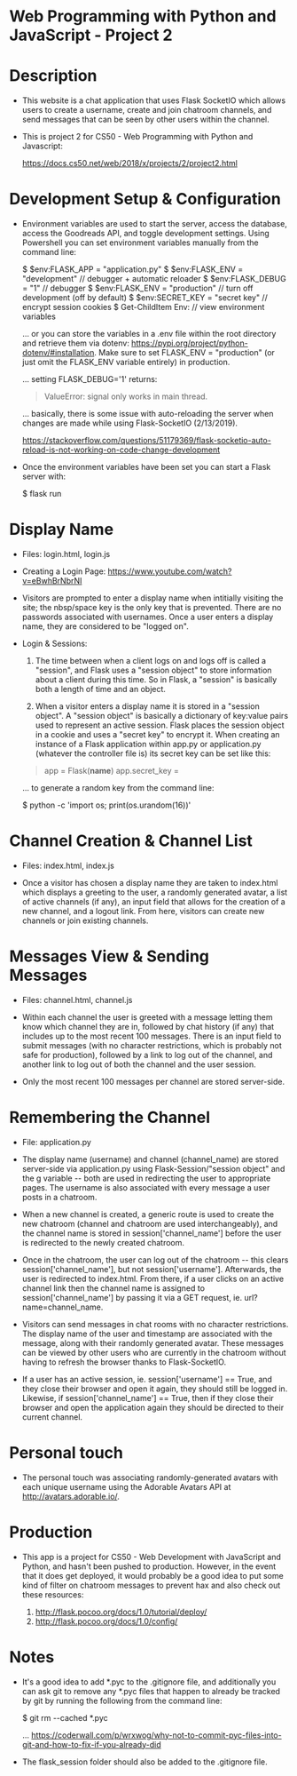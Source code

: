 # Web Programming with Python and JavaScript - Project 2

# Description
- This website is a chat application that uses Flask SocketIO which allows users to create a username, create and join chatroom channels, and send messages that can be seen by other users within the channel.

- This is project 2 for CS50 - Web Programming with Python and Javascript:

  https://docs.cs50.net/web/2018/x/projects/2/project2.html

# Development Setup & Configuration
- Environment variables are used to start the server, access the database, access the Goodreads API, and toggle development settings. Using Powershell you can set environment variables manually from the command line:

  $ $env:FLASK_APP = "application.py"
  $ $env:FLASK_ENV = "development"  // debugger + automatic reloader
  $ $env:FLASK_DEBUG = "1"          // debugger
  $ $env:FLASK_ENV = "production"   // turn off development (off by default)
  $ $env:SECRET_KEY = "secret key"  // encrypt session cookies
  $ Get-ChildItem Env:              // view environment variables

  ... or you can store the variables in a .env file within the root directory and retrieve them via dotenv: https://pypi.org/project/python-dotenv/#installation. Make sure to set FLASK_ENV = "production" (or just omit the FLASK_ENV variable entirely) in production.

  ... setting FLASK_DEBUG='1' returns: 
  
    > ValueError: signal only works in main thread. 
    
  ... basically, there is some issue with auto-reloading the server when changes are made while using Flask-SocketIO (2/13/2019). 
  
    https://stackoverflow.com/questions/51179369/flask-socketio-auto-reload-is-not-working-on-code-change-development

- Once the environment variables have been set you can start a Flask server with:

  $ flask run

# Display Name
- Files: login.html, login.js

- Creating a Login Page: https://www.youtube.com/watch?v=eBwhBrNbrNI

- Visitors are prompted to enter a display name when intitially visiting the site; the nbsp/space key is the only key that is prevented. There are no passwords associated with usernames. Once a user enters a display name, they are considered to be "logged on".

- Login & Sessions:

  1. The time between when a client logs on and logs off is called a "session", and Flask uses a "session object" to store information about a client during this time. So in Flask, a "session" is basically both a length of time and an object.

  3. When a visitor enters a display name it is stored in a "session object". A "session object" is basically a dictionary of key:value pairs used to represent an active session. Flask places the session object in a cookie and uses a "secret key" to encrypt it. When creating an instance of a Flask application within app.py or application.py (whatever the controller file is) its secret key can be set like this:

    > app = Flask(__name__)
    > app.secret_key = <secret key goes here>

    ... to generate a random key from the command line:

    $ python -c 'import os; print(os.urandom(16))'

# Channel Creation & Channel List
- Files: index.html, index.js

- Once a visitor has chosen a display name they are taken to index.html which displays a greeting to the user, a randomly generated avatar, a list of active channels (if any), an input field that allows for the creation of a new channel, and a logout link. From here, visitors can create new channels or join existing channels.

# Messages View & Sending Messages
- Files: channel.html, channel.js

- Within each channel the user is greeted with a message letting them know which channel they are in, followed by chat history (if any) that includes up to the most recent 100 messages. There is an input field to submit messages (with no character restrictions, which is probably not safe for production), followed by a link to log out of the channel, and another link to log out of both the channel and the user session.

- Only the most recent 100 messages per channel are stored server-side.

# Remembering the Channel
- File: application.py

- The display name (username) and channel (channel_name) are stored server-side via application.py using Flask-Session/"session object" and the g variable -- both are used in redirecting the user to appropriate pages. The username is also associated with every message a user posts in a chatroom.

- When a new channel is created, a generic route is used to create the new chatroom (channel and chatroom are used interchangeably), and the channel name is stored in session['channel_name'] before the user is redirected to the newly created chatroom. 

- Once in the chatroom, the user can log out of the chatroom -- this clears session['channel_name'], but not session['username']. Afterwards, the user is redirected to index.html. From there, if a user clicks on an active channel link then the channel name is assigned to session['channel_name'] by passing it via a GET request, ie. url?name=channel_name.

- Visitors can send messages in chat rooms with no character restrictions. The display name of the user and timestamp are associated with the message, along with their randomly generated avatar. These messages can be viewed by other users who are currently in the chatroom without having to refresh the browser thanks to Flask-SocketIO.

- If a user has an active session, ie. session['username'] == True, and they close their browser and open it again, they should still be logged in. Likewise, if session['channel_name'] == True, then if they close their browser and open the application again they should be directed to their current channel.

# Personal touch
- The personal touch was associating randomly-generated avatars with each unique username using the Adorable Avatars API at http://avatars.adorable.io/.

# Production
- This app is a project for CS50 - Web Development with JavaScript and Python, and hasn't been pushed to production. However, in the event that it does get deployed, it would probably be a good idea to put some kind of filter on chatroom messages to prevent hax and also check out these resources:

  1. http://flask.pocoo.org/docs/1.0/tutorial/deploy/
  2. http://flask.pocoo.org/docs/1.0/config/

# Notes
- It's a good idea to add *.pyc to the .gitignore file, and additionally you can ask git to remove any *.pyc files that happen to already be tracked by git by running the following from the command line:

  $ git rm --cached *.pyc

  ... https://coderwall.com/p/wrxwog/why-not-to-commit-pyc-files-into-git-and-how-to-fix-if-you-already-did

- The flask_session folder should also be added to the .gitignore file.